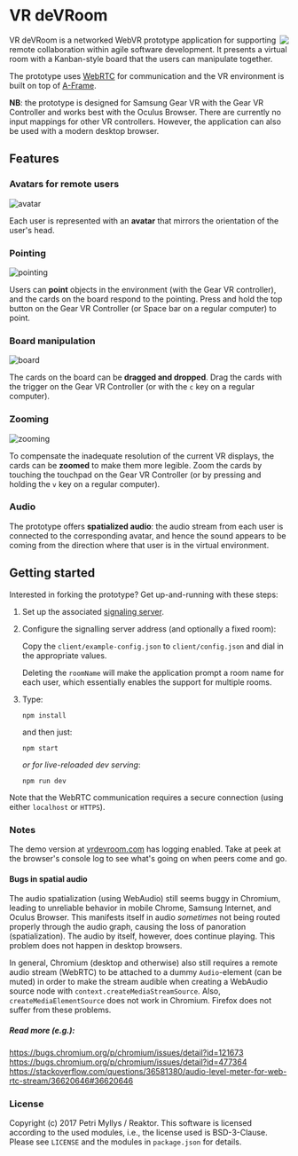 # VR deVRoom

<img src="https://github.com/Pietrorossellini/vrdevroom/raw/master/docs/logo.png" align="right" />

VR deVRoom is a networked WebVR prototype application for supporting remote collaboration within agile software development.
It presents a virtual room with a Kanban-style board that the users can manipulate together.

The prototype uses [WebRTC](https://developer.mozilla.org/en-US/docs/Web/API/WebRTC_API) for communication
and the VR environment is built on top of [A-Frame](https://aframe.io/).

**NB**: the prototype is designed for Samsung Gear VR with the Gear VR Controller and works best with the Oculus Browser.
There are currently no input mappings for other VR controllers.
However, the application can also be used with a modern desktop browser. 

## Features

### Avatars for remote users

![avatar](https://github.com/Pietrorossellini/vrdevroom/raw/master/docs/avatar.gif)

Each user is represented with an **avatar** that mirrors the orientation of the user's head.

### Pointing

![pointing](https://github.com/Pietrorossellini/vrdevroom/raw/master/docs/pointing.gif)

Users can **point** objects in the environment (with the Gear VR controller), and the cards on the board respond to the pointing.
Press and hold the top button on the Gear VR Controller (or Space bar on a regular computer) to point.

### Board manipulation

![board](https://github.com/Pietrorossellini/vrdevroom/raw/master/docs/board.gif)

The cards on the board can be **dragged and dropped**.
Drag the cards with the trigger on the Gear VR Controller (or with the `c` key on a regular computer).

### Zooming

![zooming](https://github.com/Pietrorossellini/vrdevroom/raw/master/docs/zoom.gif)

To compensate the inadequate resolution of the current VR displays, the cards can be **zoomed** to make them more legible.
Zoom the cards by touching the touchpad on the Gear VR Controller (or by pressing and holding the `v` key on a regular computer).

### Audio

The prototype offers **spatialized audio**: the audio stream from each user is connected to the corresponding avatar,
and hence the sound appears to be coming from the direction where that user is in the virtual environment.

## Getting started

Interested in forking the prototype? Get up-and-running with these steps:

1. Set up the associated [signaling server](https://github.com/Pietrorossellini/vrdevroom-signaling-server).

1. Configure the signalling server address (and optionally a fixed room):

   Copy the `client/example-config.json` to `client/config.json` and dial in the appropriate values.

   Deleting the `roomName` will make the application prompt a room name for each user,
which essentially enables the support for multiple rooms.

1. Type:

    ```
    npm install
    ```
    and then just:
    ```
    npm start
    ```
    *or for live-reloaded dev serving*:
    ```
    npm run dev
    ```

Note that the WebRTC communication requires a secure connection (using either `localhost` or `HTTPS`).

### Notes

The demo version at [vrdevroom.com](https://www.vrdevroom.com) has logging enabled.
Take at peek at the browser's console log to see what's going on when peers come and go.

#### Bugs in spatial audio

The audio spatialization (using WebAudio) still seems buggy in Chromium, leading to unreliable behavior in mobile Chrome, Samsung Internet, and Oculus Browser.
This manifests itself in audio _sometimes_ not being routed properly through the audio graph, causing the loss of panoration (spatialization).
The audio by itself, however, does continue playing. This problem does not happen in desktop browsers.

In general, Chromium (desktop and otherwise) also still requires a remote audio stream (WebRTC) to be attached to a dummy `Audio`-element (can be muted) in order to make the stream audible when creating a WebAudio source node with `context.createMediaStreamSource`. Also, `createMediaElementSource` does not work in Chromium. Firefox does not suffer from these problems.

##### Read more (e.g.):

https://bugs.chromium.org/p/chromium/issues/detail?id=121673
https://bugs.chromium.org/p/chromium/issues/detail?id=477364
https://stackoverflow.com/questions/36581380/audio-level-meter-for-web-rtc-stream/36620646#36620646

### License

Copyright (c) 2017 Petri Myllys / Reaktor.
This software is licensed according to the used modules, i.e.,
the license used is BSD-3-Clause. Please see `LICENSE` and the modules in `package.json` for details.
